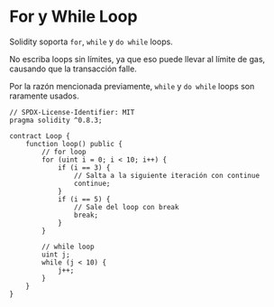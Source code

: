 # For y While Loop

Solidity soporta `for`, `while` y `do while` loops.

No escriba loops sin límites, ya que eso puede llevar al límite de gas, causando que la transacción falle.

Por la razón mencionada previamente, `while` y `do while` loops son raramente usados.

```solidity
// SPDX-License-Identifier: MIT
pragma solidity ^0.8.3;

contract Loop {
    function loop() public {
        // for loop
        for (uint i = 0; i < 10; i++) {
            if (i == 3) {
                // Salta a la siguiente iteración con continue
                continue;
            }
            if (i == 5) {
                // Sale del loop con break
                break;
            }
        }

        // while loop
        uint j;
        while (j < 10) {
            j++;
        }
    }
}
```
